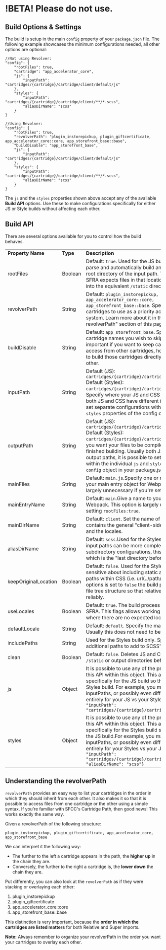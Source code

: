 # !BETA! Please do not use.



## Build Options & Settings

The build is setup in the main `config` property of your `package.json` file. The following example
showcases the minimum configurations needed, all other options are optional:

    //Not using Revolver:
    "config": {
        "rootFiles": true,
        "cartridge": "app_accelerator_core",
        "js": {
            "inputPath": "cartridges/{cartridge}/cartridge/client/default/js"
        },
        "styles": {
            "inputPath": "cartridges/{cartridge}/cartridge/client/**/*.scss",
            "aliasDirName": "scss"
        }
    }
    
    //Using Revolver:
    "config": {
        "rootFiles": true,
        "revolverPath": "plugin_instorepickup, plugin_giftcertificate, app_accelerator_core::core, app_storefront_base::base",
        "buildDisable": "app_storefront_base",
        "js": {
            "inputPath": "cartridges/{cartridge}/cartridge/client/default/js"
        },
        "styles": {
            "inputPath": "cartridges/{cartridge}/cartridge/client/**/*.scss",
            "aliasDirName": "scss"
        }
    }

The `js` and the `styles` properties shown above accept any of the available **Build API** options.
Use these to make configurations specifically for either JS or Style builds without affecting each
other.

## Build API

There are several options available for you to control how the build behaves.

|                      |          |                                                                                                                                                                                                                                                                                                                                                                                                                                              |
| -------------------- | -------- | -------------------------------------------------------------------------------------------------------------------------------------------------------------------------------------------------------------------------------------------------------------------------------------------------------------------------------------------------------------------------------------------------------------------------------------------- |
| **Property Name**    | **Type** | **Description**                                                                                                                                                                                                                                                                                                                                                                                                                              |
| rootFiles            | Boolean  | Default: `true`. Used for the JS build. Whether or not to parse and automatically build any JS files found at the root directory of the input path. This is necessary since SFRA expects files in that location to be built and placed into the equivalent `/static` directory.                                                                                                                                                              |
| revolverPath         | String   | Default: `plugin_instorepickup, plugin_giftcertificate, app_accelerator_core::core, app_storefront_base::base`. Specify one or more cartridges to use as a priority access and fallback system. Learn more about it in the "Understanding the revolverPath" section of this page.                                                                                                                                                            |
| buildDisable         | String   | Default: `app_storefront_base`. Specify one or more cartridge names you wish to skip the build on. This is important if you want to keep cartridges available for access from other cartridges, however you do not want to build those cartridges directly for one reason or the other.                                                                                                                                                      |
| inputPath            | String   | Default (JS): `cartridges/{cartridge}/cartridge/client/default/js` Default (Styles): `cartridges/{cartridge}/cartridge/client/**/*.scss`. Specify where your JS and CSS files are located. Usually both JS and CSS have different input paths, it is possible set separate configurations within the individual `js` and `styles` properties of the config object.                                                                           |
| outputPath           | String   | Default (JS): `cartridges/{cartridge}/cartridge/static/default/js` Default (Styles): `cartridges/{cartridge}/cartridge/static` Specify where you want your files to be compiled to after they're finished building. Usually both JS and CSS have different output paths, it is possible to set separate configurations within the individual `js` and `styles` properties of the `config` object in your package.json file.                  |
| mainFiles            | String   | Default: `main.js`.Specify one or more files to attach to your main entry object for Webpack. This option is largely unnecessary if you're setting `rootFiles:true`.                                                                                                                                                                                                                                                                         |
| mainEntryName        | String   | Default: `main`.Give a name to your main entry object for Webpack. This option is largely unnecessary if you're setting `rootFiles:true`.                                                                                                                                                                                                                                                                                                    |
| mainDirName          | String   | Default: `client`. Set the name of the directory that contains the general "client-side files", i.e. "js", "scss", and the locales.                                                                                                                                                                                                                                                                                                          |
| aliasDirName         | String   | Default: `scss`.Used for the Styles build only.Since Styles input paths can be more complex due to locale and subdirectory configurations, this property specified which is the "last directory before SCSS root".                                                                                                                                                                                                                           |
| keepOriginalLocation | Boolean  | Default: `false`. Used for the Styles build only. SFRA is not sensitive about including static assets using relative paths within CSS (i.e. url(../path/to/file.png)). When this options is set to `false` the build process flattens the CSS file tree structure so that relative paths can be used reliably.                                                                                                                               |
| useLocales           | Boolean  | Default: `true`. The build process can be used outside of SFRA. This flags allows working with file structures where there are no expected locale subdirectories.                                                                                                                                                                                                                                                                            |
| defaultLocale        | String   | Default: `default`. Specify the main locale for your site. Usually this does not need to be changed.                                                                                                                                                                                                                                                                                                                                         |
| includePaths         | String   | Used for the Styles build only. Specify one or more additional paths to add to SCSS' includePaths setting.                                                                                                                                                                                                                                                                                                                                   |
| clean                | Boolean  | Default: `false`. Deletes JS and CSS files found within the `/static` or output directories before starting a build.                                                                                                                                                                                                                                                                                                                         |
| js                   | Object   | It is possible to use any of the properties described in this API within this object. This allows to set options specifically for the JS build so that it doesn't affect the Styles build. For example, you may want to have separate inputPaths, or possibly even different revolverPaths entirely for your JS vs your Styles build. `"js": { "inputPath": "cartridges/{cartridge}/cartridge/client/default/js"}`                           |
| styles               | Object   | It is possible to use any of the properties described in this API within this object. This allows to set options specifically for the Styles build so that it doesn't affect the JS build.For example, you may want to have separate inputPaths, or possibly even different revolverPaths entirely for your Styles vs your JS build. `"styles": { "inputPath": "cartridges/{cartridge}/cartridge/client/**/*.scss", "aliasDirName": "scss"}` |

## Understanding the revolverPath

`revolverPath` provides an easy way to list your cartridges in the order in which they should
inherit from each other. It also makes it so that it is possible to access files from one cartridge
or the other using a simple syntax. If you're familiar with SFCC's Cartridge Path, then good news!
This works exactly the same way.

Given a revolverPath of the following structure:

`plugin_instorepickup, plugin_giftcertificate, app_accelerator_core, app_storefront_base`

We can interpret it the following way:

- The further to the left a cartridge appears in the path, the **higher up** in the chain they are.
- Conversely, the further to the right a cartridge is, the **lower down** the chain they are.

Put differently, you can also look at the `revolverPath` as if they were stacking or overlaying each
other:

1.  plugin_instorepickup
2.  plugin_giftcertificate
3.  app_accelerator_core::core
4.  app_storefront_base::base

This distinction is very important, because the **order in which the cartridges are listed matters**
for both Relative and Super imports.

**Note:** Always remember to organize your revolverPath in the order you want your cartridges to
overlay each other.
